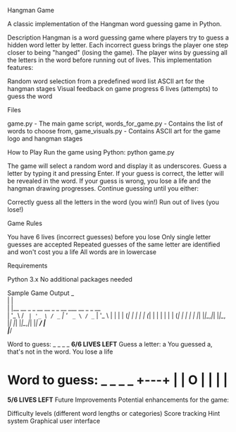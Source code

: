 Hangman Game

A classic implementation of the Hangman word guessing game in Python.

Description
Hangman is a word guessing game where players try to guess a hidden word letter by letter. Each incorrect guess brings the player one step closer to being "hanged" (losing the game). The player wins by guessing all the letters in the word before running out of lives.
This implementation features:

Random word selection from a predefined word list
ASCII art for the hangman stages
Visual feedback on game progress
6 lives (attempts) to guess the word

Files

game.py - The main game script,
words_for_game.py - Contains the list of words to choose from,
game_visuals.py - Contains ASCII art for the game logo and hangman stages

How to Play
Run the game using Python:
python game.py

The game will select a random word and display it as underscores.
Guess a letter by typing it and pressing Enter.
If your guess is correct, the letter will be revealed in the word.
If your guess is wrong, you lose a life and the hangman drawing progresses.
Continue guessing until you either:

Correctly guess all the letters in the word (you win!)
Run out of lives (you lose!)



Game Rules

You have 6 lives (incorrect guesses) before you lose
Only single letter guesses are accepted
Repeated guesses of the same letter are identified and won't cost you a life
All words are in lowercase

Requirements

Python 3.x
No additional packages needed

Sample Game Output
 _                                             
| |                                            
| |__   __ _ _ __   __ _ _ __ ___   __ _ _ __  
| '_ \ / _` | '_ \ / _` | '_ ` _ \ / _` | '_ \ 
| | | | (_| | | | | (_| | | | | | | (_| | | | |
|_| |_|\__,_|_| |_|\__, |_| |_| |_|\__,_|_| |_|
                    __/ |                      
                   |___/                       

Word to guess: _ _ _ _
****************************6/6 LIVES LEFT****************************
Guess a letter: a
You guessed a, that's not in the word. You lose a life

Word to guess: _ _ _ _
  +---+
  |   |
  O   |
      |
      |
      |
=========
****************************5/6 LIVES LEFT****************************
Future Improvements
Potential enhancements for the game:

Difficulty levels (different word lengths or categories)
Score tracking
Hint system
Graphical user interface
